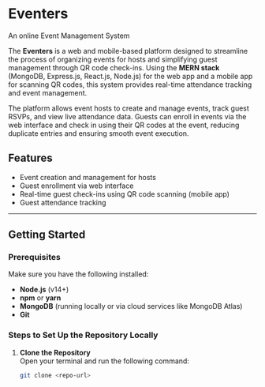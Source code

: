 # Eventers
An online Event Management System

The **Eventers** is a web and mobile-based platform designed to streamline the process of organizing events for hosts and simplifying guest management through QR code check-ins. Using the **MERN stack** (MongoDB, Express.js, React.js, Node.js) for the web app and a mobile app for scanning QR codes, this system provides real-time attendance tracking and event management.

The platform allows event hosts to create and manage events, track guest RSVPs, and view live attendance data. Guests can enroll in events via the web interface and check in using their QR codes at the event, reducing duplicate entries and ensuring smooth event execution.

## Features
- Event creation and management for hosts
- Guest enrollment via web interface
- Real-time guest check-ins using QR code scanning (mobile app)
- Guest attendance tracking

---

## Getting Started

### Prerequisites
Make sure you have the following installed:
- **Node.js** (v14+)
- **npm** or **yarn**
- **MongoDB** (running locally or via cloud services like MongoDB Atlas)
- **Git**

### Steps to Set Up the Repository Locally

1. **Clone the Repository**  
   Open your terminal and run the following command:
   ```bash
   git clone <repo-url>
